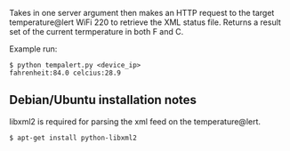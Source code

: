 Takes in one server argument then makes an HTTP request to the
target temperature@lert WiFi 220 to retrieve the XML status file.
Returns a result set of the current termperature in both F and C.

Example run:

    $ python tempalert.py <device_ip>
    fahrenheit:84.0 celcius:28.9


Debian/Ubuntu installation notes
-----------

libxml2 is required for parsing the xml feed on the temperature@lert.

    $ apt-get install python-libxml2
